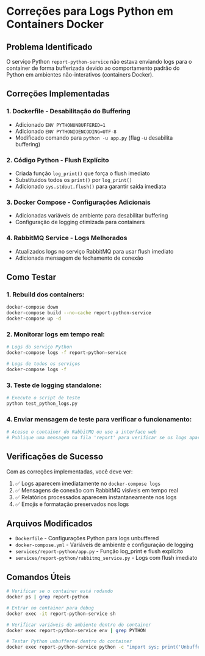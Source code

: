 # Correções para Logs Python em Containers Docker

## Problema Identificado

O serviço Python `report-python-service` não estava enviando logs para o container de forma bufferizada devido ao comportamento padrão do Python em ambientes não-interativos (containers Docker).

## Correções Implementadas

### 1. **Dockerfile - Desabilitação do Buffering**
- Adicionado `ENV PYTHONUNBUFFERED=1` 
- Adicionado `ENV PYTHONIOENCODING=UTF-8`
- Modificado comando para `python -u app.py` (flag -u desabilita buffering)

### 2. **Código Python - Flush Explícito**
- Criada função `log_print()` que força o flush imediato
- Substituídos todos os `print()` por `log_print()`
- Adicionado `sys.stdout.flush()` para garantir saída imediata

### 3. **Docker Compose - Configurações Adicionais**
- Adicionadas variáveis de ambiente para desabilitar buffering
- Configuração de logging otimizada para containers

### 4. **RabbitMQ Service - Logs Melhorados**
- Atualizados logs no serviço RabbitMQ para usar flush imediato
- Adicionada mensagem de fechamento de conexão

## Como Testar

### 1. Rebuild dos containers:
```bash
docker-compose down
docker-compose build --no-cache report-python-service
docker-compose up -d
```

### 2. Monitorar logs em tempo real:
```bash
# Logs do serviço Python
docker-compose logs -f report-python-service

# Logs de todos os serviços
docker-compose logs -f
```

### 3. Teste de logging standalone:
```bash
# Execute o script de teste
python test_python_logs.py
```

### 4. Enviar mensagem de teste para verificar o funcionamento:
```bash
# Acesse o container do RabbitMQ ou use a interface web
# Publique uma mensagem na fila 'report' para verificar se os logs aparecem imediatamente
```

## Verificações de Sucesso

Com as correções implementadas, você deve ver:

1. ✅ Logs aparecem imediatamente no `docker-compose logs`
2. ✅ Mensagens de conexão com RabbitMQ visíveis em tempo real
3. ✅ Relatórios processados aparecem instantaneamente nos logs
4. ✅ Emojis e formatação preservados nos logs

## Arquivos Modificados

- `Dockerfile` - Configurações Python para logs unbuffered
- `docker-compose.yml` - Variáveis de ambiente e configuração de logging
- `services/report-python/app.py` - Função log_print e flush explícito
- `services/report-python/rabbitmq_service.py` - Logs com flush imediato

## Comandos Úteis

```bash
# Verificar se o container está rodando
docker ps | grep report-python

# Entrar no container para debug
docker exec -it report-python-service sh

# Verificar variáveis de ambiente dentro do container
docker exec report-python-service env | grep PYTHON

# Testar Python unbuffered dentro do container
docker exec report-python-service python -c "import sys; print('Unbuffered:', not sys.stdout.isatty(), flush=True)"
```


